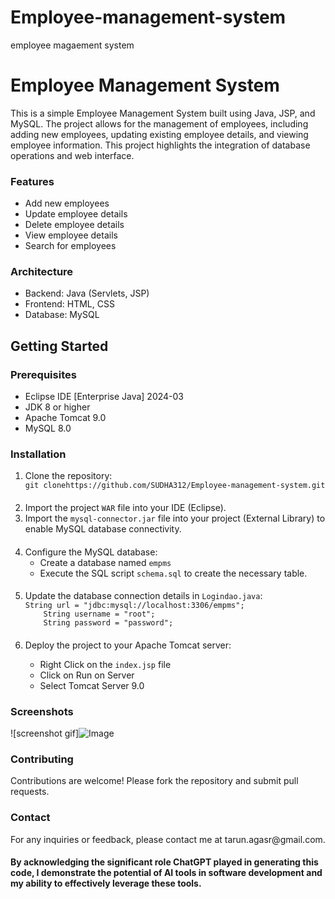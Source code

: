 # Employee-management-system
employee magaement system
<h1> Employee Management System</h1>
<p>This is a simple Employee Management System built using Java, JSP, and MySQL. The project allows for the management of employees, including adding new employees, updating existing employee details, and viewing employee information. This project highlights the integration of database operations and web interface.</p>
<h3>Features</h3>
<ul>
  <li>Add new employees</li>
  <li>Update employee details</li>
  <li> Delete employee details</li>
  <li>View employee details</li>
  <li>Search for employees</li>
</ul>
<h3>Architecture</h3>
<ul>
  <li>Backend: Java (Servlets, JSP)</li>
  <li>Frontend: HTML, CSS</li>
  <li>Database: MySQL</li>
</ul>
<h2>Getting Started</h2>
<h3>Prerequisites</h3>
<ul>
  <li>Eclipse IDE [Enterprise Java] 2024-03</li>
  <li>JDK 8 or higher</li>
  <li>Apache Tomcat 9.0</li>
  <li>MySQL 8.0
</ul>
<h3>Installation</h3>
<ol>
  <li>Clone the repository:</li>
  <code>git clonehttps://github.com/SUDHA312/Employee-management-system.git</code>
  <h4></h4>
  <li>Import the project <code>WAR</code> file into your IDE (Eclipse).</li>
  <li>Import the <code>mysql-connector.jar</code> file into your project (External Library) to enable MySQL database connectivity.</li>
   <h4></h4>
  <li>Configure the MySQL database:
  <ul>
    <li>Create a database named <code>empms</code></li>
    <li>Execute the SQL script <code>schema.sql</code> to create the necessary table.</li>
  </ul>
  </li>
   <h4></h4>
  <li>Update the database connection details in <code>Logindao.java</code>:</li>
<code>String url = "jdbc:mysql://localhost:3306/empms";
    String username = "root";
    String password = "password";</code>
  <h4></h4>
  <li>Deploy the project to your Apache Tomcat server:</li>
  <ul>
    <li>Right Click on the <code>index.jsp</code> file</li>
    <li>Click on Run on Server</li>
    <li>Select Tomcat Server 9.0</li>
  </ul>
</ol>

<h3>Screenshots</h3>

![screenshot gif]![Image](https://github.com/user-attachments/assets/282349d0-bdb5-40e8-b974-53d684f53e20)


<h3>Contributing</h3>
<p>Contributions are welcome! Please fork the repository and submit pull requests.</p>

<h3>Contact</h3>
<p>For any inquiries or feedback, please contact me at tarun.agasr@gmail.com.</p>

<h4>By acknowledging the significant role ChatGPT played in generating this code, I demonstrate the potential of AI tools in software development and my ability to effectively leverage these tools.</h4>



